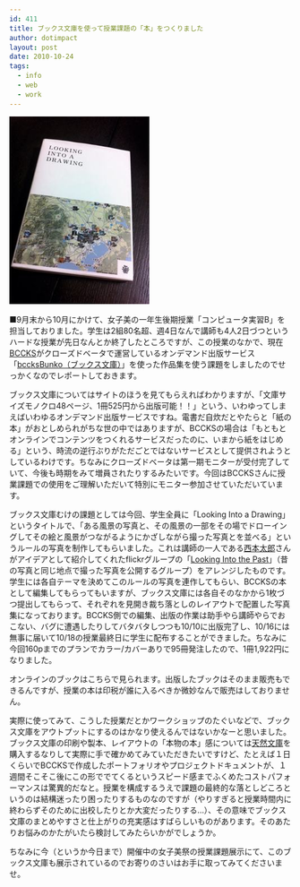 ```yaml
---
id: 411
title: ブックス文庫を使って授業課題の「本」をつくりました
author: dotimpact
layout: post
date: 2010-10-24
tags:
  - info
  - web
  - work
---
```

<div class="img_R">
  <img src="/hexo/images/wp-content/uploads/2010/10/bunko.jpg" alt="bunko.jpg" border="0" width="250" height="335" />
</div>

■9月末から10月にかけて、女子美の一年生後期授業「コンピュータ実習B」を担当しておりました。学生は2組80名超、週4日なんで講師も4人2日づつというハードな授業が先日なんとか終了したところですが、この授業のなかで、現在[BCCKS][1]がクローズドベータで運営しているオンデマンド出版サービス「[bccksBunko（ブックス文庫）][2]」を使った作品集を使う課題をしましたのでせっかくなのでレポートしておきます。

ブックス文庫についてはサイトのほうを見てもらえればわかりますが、「文庫サイズモノクロ48ページ、1冊525円から出版可能！！」という、いわゆってしまえばいわゆるオンデマンド出版サービスですね。電書だ自炊だとやたらと「紙の本」がおとしめられがちな世の中ではありますが、BCCKSの場合は「もともとオンラインでコンテンツをつくれるサービスだったのに、いまから紙をはじめる」という、時流の逆行ぶりがただごとではないサービスとして提供されようとしているわけです。ちなみにクローズドベータは第一期モニターが受付完了していて、今後も時期をみて増員されたりするみたいです。今回はBCCKSさんに授業課題での使用をご理解いただいて特別にモニター参加させていただいています。

ブックス文庫むけの課題としては今回、学生全員に「Looking Into a Drawing」というタイトルで、「ある風景の写真と、その風景の一部をその場でドローイングしてその絵と風景がつながるようにかざしながら撮った写真とを並べる」というルールの写真を制作してもらいました。これは講師の一人である[西本太郎][3]さんがアイデアとして紹介してくれたflickrグループの「[Looking Into the Past][4]」（昔の写真と同じ地点で撮った写真を公開するグループ）をアレンジしたものです。学生には各自テーマを決めてこのルールの写真を連作してもらい、BCCKSの本として編集してもらってもいますが、ブックス文庫には各自そのなかから1枚づつ提出してもらって、それぞれを見開き裁ち落としのレイアウトで配置した写真集になっております。BCCKS側での編集、出版の作業は助手やら講師やらでおこない、バグに遭遇したりしてバタバタしつつも10/10に出版完了し、10/16には無事に届いて10/18の授業最終日に学生に配布することができました。ちなみに今回160pまでのプランでカラー/カバーありで95冊発注したので、1冊1,922円になりました。

オンラインのブックはこちらで見られます。出版したブックはそのまま販売もできるんですが、授業の本は印税が誰に入るべきか微妙なんで販売はしておりません。

実際に使ってみて、こうした授業だとかワークショップのたぐいなどで、ブックス文庫をアウトプットにするのはかなり使えるんではないかなーと思いました。ブックス文庫の印刷や製本、レイアウトの「本物の本」感については[天然文庫][2]を購入するなりして実際に手で確かめてみていただきたいですけど、たとえば１日くらいでBCCKSで作成したポートフォリオやプロジェクトドキュメントが、１週間そこそこ後にこの形ででてくるというスピード感までふくめたコストパフォーマンスは驚異的だなと。授業を構成するうえで課題の最終的な落としどころというのは結構迷ったり困ったりするものなのですが（やりすぎると授業時間内に終わらずそのために出校したりとか大変だったりする…）、その意味でブックス文庫のまとめやすさと仕上がりの充実感はすばらしいものがあります。そのあたりお悩みのかたがいたら検討してみたらいかがでしょうか。

ちなみに今（というか今日まで）開催中の女子美祭の授業課題展示にて、このブックス文庫も展示されているのでお寄りのさいはお手に取ってみてくださいませ。

 [1]: http://bccks.jp/
 [2]: http://bunko.bccks.jp/
 [3]: http://taro.st/
 [4]: http://www.flickr.com/groups/lookingintothepast/
